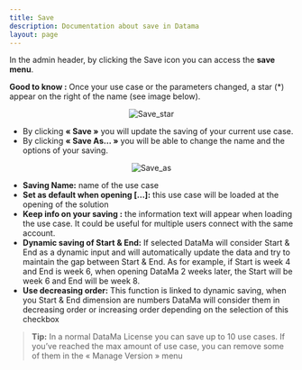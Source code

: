 ```yaml
---
title: Save
description: Documentation about save in Datama
layout: page
---
```


In the admin header, by clicking the Save icon you can access the **save menu**.

**Good to know :** Once your use case or the parameters changed, a star (\*) appear on the right of the name (see image below).

<center><img src="{{site.url}}/{{site.baseurl}}/core_app/header/images/Save-SaveAs.png" alt="Save_star" /></center>

* By clicking **« Save »** you will update the saving of your current use case.
* By clicking **« Save As… »** you will be able to change the name and the options of your saving.

<center><img src="{{site.url}}/{{site.baseurl}}/core_app/header/images/SaveAs-Compare.png" alt="Save_as" /></center>

* **Saving Name:** name of the use case
* **Set as default when opening […]:** this use case will be loaded at the opening of the solution
* **Keep info on your saving :** the information text will appear when loading the use case. It could be useful for multiple users connect with the same account.
* **Dynamic saving of Start & End:** If selected DataMa will consider Start & End as a dynamic input and will automatically update the data and try to maintain the gap between Start & End. As for example, if Start is week 4 and End is week 6, when opening DataMa 2 weeks later, the Start will be week 6 and End will be week 8.
* **Use decreasing order:** This function is linked to dynamic saving, when you Start & End dimension are numbers DataMa will consider them in decreasing order or increasing order depending on the selection of this checkbox

> **Tip:** In a normal DataMa License you can save up to 10 use cases. If you’ve reached the max amount of use case, you can remove some of them in the « Manage Version » menu
